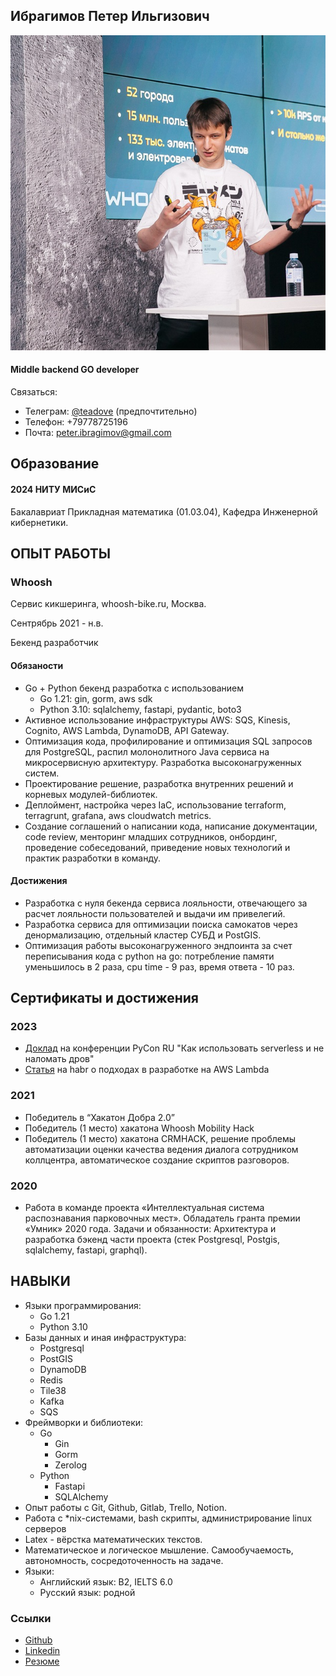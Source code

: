 ## Ибрагимов Петер Ильгизович
![photo](photo.jpg)
#### Middle backend GO developer
Связаться:
- Телеграм: [@teadove](https://t.me/teadove) (предпочтительно)
- Телефон: +79778725196
- Почта: peter.ibragimov@gmail.com

## Образование

#### 2024 НИТУ МИСиС
Бакалавриат Прикладная математика (01.03.04), Кафедра Инженерной кибернетики.
		
## ОПЫТ РАБОТЫ

### Whoosh
Сервис кикшеринга, whoosh-bike.ru, Москва.

Сентрябрь 2021 - н.в. <br>

Бекенд разработчик

#### Обязаности
- Go + Python бекенд разработка с использованием
	- Go 1.21: gin, gorm, aws sdk
	- Python 3.10: sqlalchemy, fastapi, pydantic, boto3
- Активное использование инфраструктуры AWS: SQS, Kinesis, Cognito, AWS Lambda, DynamoDB, API Gateway.
- Оптимизация кода, профилирование и оптимизация SQL запросов для PostgreSQL, распил молонолитного Java сервиса на микросервисную архитектуру. Разработка высоконагруженных систем.
- Проектирование решение, разработка внутренних решений и корневых модулей-библиотек. 
- Деплоймент, настройка через IaC, использование terraform, terragrunt, grafana, aws cloudwatch metrics.
- Создание соглашений о написании кода, написание документации, code review, менторинг младших сотрудников, онбординг, проведение собеседований, приведение новых технологий и практик разработки в команду.

#### Достижения 
- Разработка с нуля бекенда сервиса лояльности, отвечающего за расчет лояльности пользователей и выдачи им привелегий.
- Разработка сервиса для оптимизации поиска самокатов через денормализацию, отдельный кластер СУБД и PostGIS.
- Оптимизация работы высоконагруженного эндпоинта за счет переписывания кода с python на go: потребление памяти уменьшилось в 2 раза, cpu time - 9 раз, время ответа - 10 раз.

## Сертификаты и достижения

### 2023
- [Доклад](https://www.youtube.com/watch?v=cSZrWpyNlfI) на конференции PyCon RU "Как использовать serverless и не наломать дров" 
- [Статья](https://habr.com/ru/companies/whoosh/articles/728926/) на habr о подходах в разработке на AWS Lambda

### 2021
- Победитель в “Хакатон Добра 2.0”
- Победитель (1 место) хакатона Whoosh Mobility Hack
- Победитель (1 место) хакатона CRMHACK, решение проблемы автоматизации оценки качества ведения диалога сотрудником коллцентра, автоматическое создание скриптов разговоров.

### 2020
- Работа в команде проекта «Интеллектуальная система распознавания парковочных мест». Обладатель гранта премии «Умник» 2020 года. 
Задачи и обязанности: Архитектура и разработка бэкенд части проекта (стек Postgresql, Postgis, sqlalchemy, fastapi, graphql). 




## НАВЫКИ		
- Языки программирования: 
	- Go 1.21 
	- Python 3.10
- Базы данных и иная инфраструктура: 
	- Postgresql
	- PostGIS
	- DynamoDB
	- Redis
	- Tile38
	- Kafka
	- SQS
- Фреймворки и библиотеки:
	- Go
		- Gin
		- Gorm
		- Zerolog
	- Python
		- Fastapi
		- SQLAlchemy
- Опыт работы с Git, Github, Gitlab, Trello, Notion.
- Работа с *nix-системами, bash скрипты, администрирование linux серверов
- Latex - вёрстка математических текстов.
- Математическое и логическое мышление. Самообучаемость, автономность, сосредоточенность на задаче.
- Языки: 
	- Английский язык: B2, IELTS 6.0
	- Русский язык: родной

### Ссылки
- [Github](https://github.com/TeaDove/)
- [Linkedin](https://www.linkedin.com/in/peter-ibragimov-7907871b7/)
- [Резюме](https://github.com/TeaDove/resume/)


